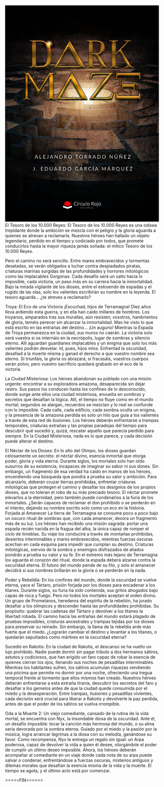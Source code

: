 ![DARK-MAZE](portada.jpg)
El Tesoro de los 10.000 Reyes:
El Tesoro de los 10.000 Reyes es una odisea trepidante donde la ambición se mezcla con el peligro y la gloria aguarda a quienes se atrevan a reclamarla. Nuestros héroes han hallado un objeto legendario, perdido en el tiempo y codiciado por todos, que promete conducirlos hasta la mayor riqueza jamás soñada: el mítico Tesoro de los 10.000 Reyes.

Pero el camino no será sencillo. Entre mares embravecidos y tormentas desatadas, se verán obligados a luchar contra despiadados piratas, criaturas marinas surgidas de las profundidades y horrores mitológicos como las implacables Gorgonas. Cada desafío será un salto hacia lo
imposible, cada victoria, un paso más en su carrera hacia la inmortalidad. Bajo la mirada vigilante de los dioses, entre el estruendo de espadas y el rugido de las olas, solo los valientes escribirán su nombre en la leyenda. El tesoro aguarda… ¿te atreves a
reclamarlo?

Troya: El Eco de una Victoria
¡Escuchad, hijos de Terramagna! Diez años lleva ardiendo esta guerra, y en ella han caído millares de hombres. Los troyanos, amparados tras sus murallas, aún resisten; vosotros, hambrientos de gloria, teméis perecer sin alcanzar la inmortalidad. Mas he visto lo que está escrito en las entrañas del destino…
¡Un augurio! Mientras la Espada de Troya permanezca en la ciudad, sus muros no caerán. La victoria solo será vuestra si os internáis en la necrópolis, lugar de sombras y silencio eterno. Allí aguardan guardianes implacables y un enigma que solo los más valientes podrán desvelar. Id, pues, hijos míos. Enfrentad la oscuridad, desafiad a la muerte misma y ganad el derecho a que vuestro nombre sea eterno. Si triunfáis, la gloria os abrazará; si fracasáis, vuestros cuerpos
serán polvo, pero vuestro sacrificio quedará grabado en el eco de la victoria.

La Ciudad Misteriosa:
Los héroes abandonan su poblado con una misión urgente: encontrar a su exploradora amazona, desaparecida sin dejar rastro. Sus pasos los conducen hasta los confines de lo desconocido, donde surge ante ellos una ciudad misteriosa, envuelta en sombras y secretos que desafían la lógica. Allí, el tiempo no fluye como en el mundo mortal; segundos se alargan, recuerdos se mezclan y lo real se confunde con lo imposible. Cada calle, cada edificio, cada sombra oculta un enigma, y la presencia de la amazona perdida es solo un hilo que guía a los valientes a través de esta red de ilusiones.
Los héroes deberán enfrentarse a trampas temporales, criaturas extrañas y las propias paradojas del tiempo para descubrir qué sucedió y, quizá, rescatar aquello que parecía perdido para siempre. En la Ciudad Misteriosa, nada es lo que parece, y cada decisión puede alterar el destino.

El Néctar de los Dioses: 
En lo alto del Olimpo, los dioses guardan celosamente un secreto: el néctar divino, esencia inmortal que otorga poder, gloria y vida eterna. Durante siglos, los mortales solo han oído susurros de su existencia, incapaces de imaginar su sabor ni sus dones. Sin embargo, un fragmento de esa verdad ha caído en manos de los héroes, encendiendo una búsqueda que pondrá a prueba su valor y ambición.
Para alcanzarlo, deberán cruzar tierras prohibidas, enfrentar criaturas mitológicas que protegen el camino y desafiar los designios de los propios dioses, que no toleran el robo de su más preciado tesoro. El néctar promete elevarlos a la eternidad, pero también puede condenarlos a la furia de los inmortales.
¿Serán capaces de reclamar el don prohibido o se perderán en el intento, dejando su nombre escrito solo como un eco en la historia.
Forjada al Amanecer La tierra de Terramagna se consume poco a poco bajo un oscuro ritual de sombras que, con cada amanecer, devora un fragmento más de su luz. Los héroes han recibido una misión sagrada: portar una espada recién nacida en la fragua del alba, la única capaz de romper el ciclo de tinieblas. Su viaje los conducirá a través de montañas prohibidas, desiertos interminables y mares embravecidos, mientras fuerzas oscuras acechan en cada esquina para impedir que cumplan su destino. Criaturas mitológicas, siervos de la sombra y enemigos disfrazados de aliados pondrán a prueba su valor y su fe.
En el extremo más lejano de Terramagna los aguarda el corazón del ritual, donde la espada deberá alzarse contra la oscuridad eterna. El futuro del mundo pende de su filo, y solo el amanecer decidirá si sus nombres brillarán en la gloria o se perderán en la nada. 

Poder y Rebeldía:
En los confines del mundo, donde la oscuridad se vuelve eterna, yace el Tártaro, prisión forjada por los dioses para encadenar a los titanes. Durante siglos, su furia ha sido contenida, sus gritos ahogados bajo capas de roca y fuego. Pero no todos los mortales aceptan el orden divino.
Un grupo de Prometanos, herederos del espíritu de la rebelión, ha jurado desafiar a los olímpicos y descender hasta las profundidades prohibidas. Su propósito: quebrar las cadenas del Tártaro y devolver a los titanes la libertad robada. El camino hacia las entrañas del mundo estará plagado de pruebas imposibles, criaturas ancestrales y trampas tejidas por los dioses para preservar su reinado. Sin embargo, la llama
de la rebeldía arde más fuerte que el miedo. ¿Lograrán cambiar el destino y levantar a los titanes, o quedarán sepultados como mártires en la oscuridad eterna?

Sucedió en Rakotis:
En la ciudad de Rakotis, el descanso se ha vuelto un lujo prohibido. Nadie puede dormir sin pagar tributo a dos hermanos sátiros, astutos y codiciosos, que han erigido un faro capaz de robar la esencia de quienes cierran los ojos, llenando sus noches de pesadillas interminables. Mientras los habitantes sufren, los sátiros acumulan riquezas vendiendo una pócima que permite no dormir por una noche, ofreciendo una tregua temporal frente al tormento que ellos
mismos han creado. Nuestros héroes deberán enfrentarse a esta extraña tiranía, descubrir los secretos del faro y desafiar a los gemelos antes de que la ciudad quede consumida por el miedo y la desesperación. Entre trampas, ilusiones y pesadillas vivientes, cada decisión será crucial para liberar a Rakotis y devolverle la paz perdida, antes de que el poder de los sátiros se vuelva irrompible.

Oda a la Muerte 2:
Un viejo comediante, cansado de la rutina de la vida mortal, se encuentra con Nyx, la insondable diosa de la oscuridad. Ante él, un desafío imposible: tocar la canción más hermosa del mundo, o su alma sería devorada por la sombra eterna. Guiado por el miedo y la pasión por la música, logra arrancar lágrimas a la diosa con su melodía, ganándose su favor. Como recompensa, Nyx le entrega un regalo sin igual: un Arpa poderosa, capaz de devolver la vida a quien él desee, otorgándole el poder de cumplir un último deseo imposible.
Ahora, los héroes deberán acompañar al comediante en un viaje donde cada nota de su arpa puede salvar o condenar, enfrentándose a fuerzas oscuras, misterios antiguos y dilemas morales que desafían la esencia misma de la vida y la muerte. El tiempo se agota, y el último acto está por comenzar.



=====FIN======